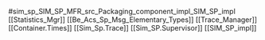 #sim_sp_SIM_SP_MFR_src_Packaging_component_impl_SIM_SP_impl
[[Statistics_Mgr]]
[[Be_Acs_Sp_Msg_Elementary_Types]]
[[Trace_Manager]]
[[Container.Times]]
[[Sim_Sp.Trace]]
[[Sim_SP.Supervisor]]
[[SIM_SP_impl]]

